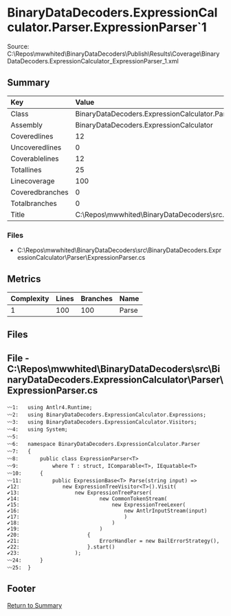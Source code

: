 ﻿
# BinaryDataDecoders.ExpressionCalculator.Parser.ExpressionParser`1
Source: C:\Repos\mwwhited\BinaryDataDecoders\Publish\Results\Coverage\BinaryDataDecoders.ExpressionCalculator_ExpressionParser_1.xml

## Summary

| Key                  | Value                                                            |
| :------------------- | :--------------------------------------------------------------- |
| Class                | BinaryDataDecoders.ExpressionCalculator.Parser.ExpressionPar | 
| Assembly             | BinaryDataDecoders.ExpressionCalculator                      | 
| Coveredlines         | 12                                                           | 
| Uncoveredlines       | 0                                                            | 
| Coverablelines       | 12                                                           | 
| Totallines           | 25                                                           | 
| Linecoverage         | 100                                                          | 
| Coveredbranches      | 0                                                            | 
| Totalbranches        | 0                                                            | 
| Title                | C:\Repos\mwwhited\BinaryDataDecoders\src\..\src\BinaryDataDe | 

### Files
 * C:\Repos\mwwhited\BinaryDataDecoders\src\BinaryDataDecoders.ExpressionCalculator\Parser\ExpressionParser.cs

## Metrics

| Complexity | Lines | Branches | Name                                          |
| :--------- | :---- | :------- | :-------------------------------------------- |
| 1          | 100   | 100      | Parse | 
## Files

## File - C:\Repos\mwwhited\BinaryDataDecoders\src\BinaryDataDecoders.ExpressionCalculator\Parser\ExpressionParser.cs

```CSharp
〰1:   using Antlr4.Runtime;
〰2:   using BinaryDataDecoders.ExpressionCalculator.Expressions;
〰3:   using BinaryDataDecoders.ExpressionCalculator.Visitors;
〰4:   using System;
〰5:   
〰6:   namespace BinaryDataDecoders.ExpressionCalculator.Parser
〰7:   {
〰8:       public class ExpressionParser<T>
〰9:           where T : struct, IComparable<T>, IEquatable<T>
〰10:      {
〰11:          public ExpressionBase<T> Parse(string input) =>
✔12:              new ExpressionTreeVisitor<T>().Visit(
✔13:                  new ExpressionTreeParser(
✔14:                          new CommonTokenStream(
✔15:                              new ExpressionTreeLexer(
✔16:                                  new AntlrInputStream(input)
✔17:                                  )
✔18:                              )
✔19:                          )
✔20:                      {
✔21:                          ErrorHandler = new BailErrorStrategy(),
✔22:                      }.start()
✔23:                  );
〰24:      }
〰25:  }

```
## Footer 
[Return to Summary](Summary.md)

